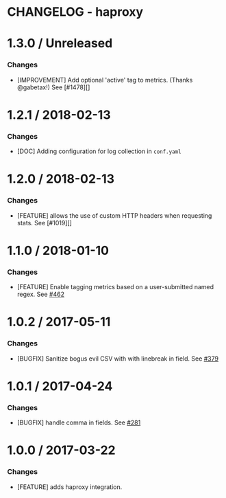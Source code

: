 # CHANGELOG - haproxy

1.3.0 / Unreleased
==================
### Changes

* [IMPROVEMENT] Add optional 'active' tag to metrics. (Thanks @gabetax!) See [#1478][]

1.2.1 / 2018-02-13
==================
### Changes

* [DOC] Adding configuration for log collection in `conf.yaml`

1.2.0 / 2018-02-13
==================

### Changes

* [FEATURE] allows the use of custom HTTP headers when requesting stats. See [#1019][]

1.1.0 / 2018-01-10
==================

### Changes

* [FEATURE] Enable tagging metrics based on a user-submitted named regex. See [#462][]

1.0.2 / 2017-05-11
==================

### Changes

* [BUGFIX] Sanitize bogus evil CSV with with linebreak in field. See [#379][]

1.0.1 / 2017-04-24
==================

### Changes

* [BUGFIX] handle comma in fields. See [#281][]

1.0.0 / 2017-03-22
==================

### Changes

* [FEATURE] adds haproxy integration.

<!--- The following link definition list is generated by PimpMyChangelog --->
[#281]: https://github.com/DataDog/integrations-core/issues/281
[#379]: https://github.com/DataDog/integrations-core/issues/379
[#462]: https://github.com/DataDog/integrations-core/issues/462
